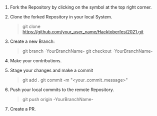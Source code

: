 1. Fork the Repository by clicking on the  symbol at the top right corner.


2. Clone the forked Repository in your local System.
   > git clone https://github.com/your_user_name/Hacktoberfest2021.git

3. Create a new Branch:
   > git branch  -YourBranchName-
   > git checkout  -YourBranchName-

4. Make your contributions.


5. Stage your changes and make a commit
   > git add .
   > git commit -m "<your_commit_message>"


6. Push your local commits to the remote Repository.
   > git push origin -YourBranchName-


7. Create a PR.